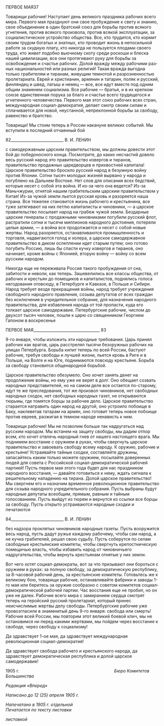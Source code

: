 ПЕРВОЕ МАЯ37

Товарищи рабочие! Наступает день великого праздника рабочих всего мира. Перво­го мая празднуют они свое пробуждение к свету и знанию, свое объединение в один братский союз для борьбы против всякого угнетения, против всякого произвола, против всякой эксплуатации, за социалистическое устройство общества. Все, кто трудится, кто кормит своим трудом богатых и знатных, кто проводит жизнь в непосильной работе за скудную плату, кто никогда не пользуется плодами своего труда, кто живет подобно вьючному скоту среди роскоши и блеска нашей цивилизации, все они протягивают ру­ку для борьбы за освобождение и счастье рабочих. Долой вражду между рабочими раз­ных национальностей или разных религий! Такая вражда выгодна только грабителям и тиранам, живущим темнотой и разрозненностью пролетариата. Еврей и христианин, армянин и татарин, поляк и русский, финляндец и швед, латыш и немец — все, все идут вместе под одним общим знаменем социализма. Все рабочие — братья, и в их крепком союзе единственная порука за благо и счастье всего трудящегося и угнетенного челове­чества. Первого мая этот союз рабочих всех стран, международная социал-демократия, делает смотр своим силам и сплачивается для новой, неустанной, непреклонной борьбы за свободу, равенство и братство.

Товарищи! Мы стоим теперь в России накануне великих событий. Мы вступили в последний отчаянный бой

  

82___________________________ В. И. ЛЕНИН

с самодержавным царским правительством, мы должны довести этот бой до победо­носного конца. Посмотрите, до каких несчастий довело весь русский народ это прави­тельство извергов и тиранов, правительство продажных царедворцев и прихвостней ка­питала! Царское правительство бросило русский народ в безумную войну против Япо­нии. Сотни тысяч молодых жизней вырвано у народа и погублено на Дальнем Востоке. Нет слов для описания всех бедствий, которые несет с собой эта война. И из-за чего она ведется? Из-за Маньчжурии, отнятой нашим грабительским царским правительством у Китая! Из-за чужой земли льется русская кровь и разоряется наша страна. Все тяжелее становится жизнь рабочего и крестьянина, все туже затягивают на них петлю капитали­сты и чиновники, — а царское правительство посылает народ на грабеж чужой земли. Бездарные царские генералы с продажными чиновниками погубили русский флот, рас­тратили сотни и тысячи миллионов народного достояния, потеряли целые армии, — а война все продолжается и несет с собой новые жертвы. Народ разоряется, останавли­ваются промышленность и торговля, надвигаются голод и холера, а царское самодер­жавное правительство в диком ослеплении идет старым путем; оно готово погубить Россию, лишь бы спасти кучку извергов и тиранов, оно начинает, кроме войны с Япо­нией, вторую войну — войну со всем русским народом.

Никогда еще не переживала Россия такого пробуждения от сна, забитости и неволи, как теперь. Зашевелились все классы общества, от рабочих и крестьян до помещиков и капиталистов, поднялись голоса негодования отовсюду, в Петербурге и Кавказе, в Польше и Сибири. Народ требует везде прекращения войны, народ требует учреждения свободного народного правления, созыва депутатов от всех граждан без исключения в учредительное собрание, для назначения народного правительства, для избавления на­рода от той пропасти, куда его толкает царское самодержавие. Петербургские рабочие, числом до двухсот тысяч человек, пошли к царю со священником Георгием Гапоном в воскресенье

  

ПЕРВОЕ МАЯ__________________________________ 83

9-го января, чтобы изложить эти народные требования. Царь принял рабочих как вра­гов, царь расстрелял тысячи безоружных рабочих на улицах Петербурга. Борьба кипит теперь по всей России, бастуют рабочие, требуя свободы и лучшей жизни, льется кровь в Риге и в Польше, на Волге и на Юге, поднимаются повсюду крестьяне. Борьба за сво­боду становится общенародной борьбой.

Царское правительство обезумело. Оно хочет занять денег на продолжение войны, но ему уже не верят в долг. Оно обещает созвать народных представителей, но на са­мом деле все остается по-старому, идут те же преследования, тот же произвол чинов­ников, нет свободных народных сходок, нет свободных народных газет, не открывают­ся тюрьмы, где томятся борцы за рабочее дело. Царское правительство старается натра­вить один народ на другой, оно устроило побоище в Баку, наклеветав татарам на армян, оно готовит теперь новое побоище против евреев, разжигая в темном народе ненависть к ним.

Товарищи рабочие! Мы не позволим больше так надругаться над русским народом. Мы встанем на защиту свободы, мы дадим отпор всем, кто хочет отвлечь народный гнев от нашего настоящего врага. Мы поднимем восстание с оружием в руках, чтобы свергнуть царское правительство и завоевать свободу всему народу. К оружию, рабо­чие и крестьяне! Устраивайте тайные сходки, составляйте дружины, запасайтесь каким только можете оружием, посылайте доверенных людей для совета с Российской соци­ал-демократической рабочей партией! Пусть первое мая этого года будет для нас праздником народного восстания, — давайте готовиться к нему, ждать сигнала к реши­тельному нападению на тирана. Долой царское правительство! Мы свергнем его и на­значим временное революционное правительство для созыва народного учредительно­го собрания. Пусть выбраны будут народные депутаты всеобщим, прямым, равным и тайным голосованием. Пусть выйдут из тюрем и вернутся из ссылки все борцы за сво­боду. Пусть открыто устраиваются народные сходки и печатаются

  

84___________________________ В. И. ЛЕНИН

без надзора проклятых чиновников народные газеты. Пусть вооружится весь народ, пусть дадут ружье каждому рабочему, чтобы сам народ, а не кучка грабителей, решал свою судьбу. Пусть соберутся по селам свободные крестьянские комитеты, чтобы свергнуть крепостническую помещичью власть, чтобы избавить народ от чиновничьего надругательства, чтобы вернуть крестьянам отнятые у них земли.

Вот чего хотят социал-демократы, вот за что призывают они бороться с оружием в руках: за полную свободу, за демократическую республику, за 8-часовой рабочий день, за крестьянские комитеты. Готовьтесь же к великому бою, товарищи рабочие, останав­ливайте фабрики и заводы 1-го мая или беритесь за оружие сообразно с советом коми­тетов социал-демократической рабочей партии. Час восстания еще не пробил, но он уже не далек. Рабочие всего мира с замиранием сердца смотрят теперь на геройский русский пролетариат, который принес неисчислимые жертвы делу свободы. Петербург­ские рабочие уже провозгласили в знаменитый день 9-го января: свобода или смерть! Рабочие всей России, мы повторим этот великий боевой клич, мы не остановимся ни перед какими жертвами, мы пойдем через восстание к свободе, через свободу к социа­лизму!

Да здравствует 1-ое мая, да здравствует международная революционная социал-демократия!

Да здравствует свобода рабочего и крестьянского народа, да здравствует демократи­ческая республика и долой царское самодержавие!

1905 г.                                                                               _Бюро Комитетов Большинства_

_Редакция «Вперед»_

_Написано до 12 (25) апреля 1905 г._

_Напечатано в 1905 г. отдельной                                                    Печатается по тексту листовки_

_листовкой_
